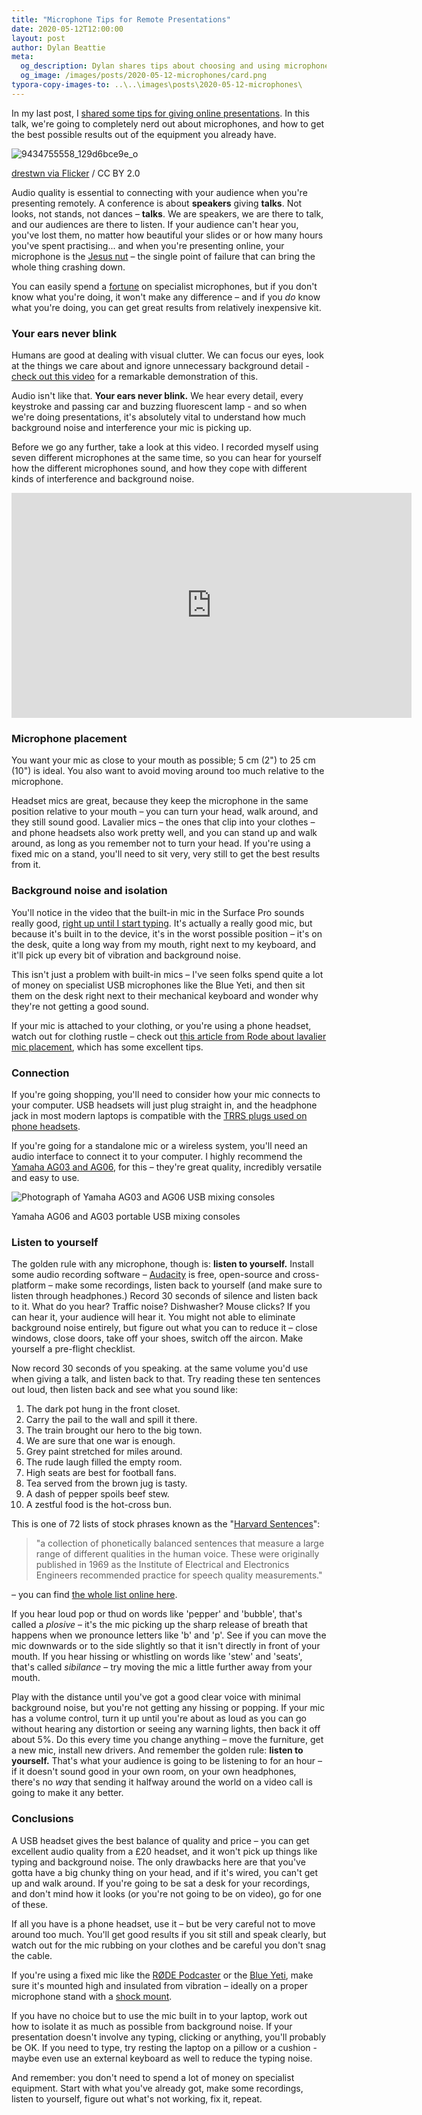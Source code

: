 ```yaml
---
title: "Microphone Tips for Remote Presentations"
date: 2020-05-12T12:00:00
layout: post
author: Dylan Beattie
meta: 
  og_description: Dylan shares tips about choosing and using microphones when you're doing remote presentations.
  og_image: /images/posts/2020-05-12-microphones/card.png
typora-copy-images-to: ..\..\images\posts\2020-05-12-microphones\
---
```


In my last post, I [shared some tips for giving online presentations](/2020/05/01/online-presentation-tips.html). In this talk, we're going to completely nerd out about microphones, and how to get the best possible results out of the equipment you already have.

![9434755558_129d6bce9e_o](/images/posts/2020-05-01-microphones/9434755558_129d6bce9e_o.jpg)

<figcaption><a href="https://flickr.com/photos/99173313@N07/9434755558">drestwn via Flicker</a> / CC BY 2.0</figcaption>

Audio quality is essential to connecting with your audience when you're presenting remotely. A conference is about **speakers** giving **talks**. Not looks, not stands, not dances – **talks**. We are speakers, we are there to talk, and our audiences are there to listen. If your audience can't hear you, you've lost them, no matter how beautiful your slides or or how many hours you've spent practising...  and when you're presenting online, your microphone is the [Jesus nut](https://en.wikipedia.org/wiki/Jesus_nut) – the single point of failure that can bring the whole thing crashing down.

You can easily spend a [fortune](https://www.thomann.de/gb/large_diaphragm_mics.html?oa=prd) on specialist microphones, but if you don't know what you're doing, it won't make any difference – and if you *do* know what you're doing, you can get great results from relatively inexpensive kit.

### Your ears never blink

Humans are good at dealing with visual clutter. We can focus our eyes, look at the things we care about and ignore unnecessary background detail - [check out this video](https://www.youtube.com/watch?v=IGQmdoK_ZfY) for a remarkable demonstration of this. 

Audio isn't like that. **Your ears never blink.** We hear every detail, every keystroke and passing car and buzzing fluorescent lamp - and so when we're doing presentations, it's absolutely vital to understand how much background noise and interference your mic is picking up.

Before we go any further, take a look at this video. I recorded myself using seven different microphones at the same time, so you can hear for yourself how the different microphones sound, and how they cope with different kinds of interference and background noise.

<iframe width="640" height="360" style="width: 640px; height: 360px; text-align: center;" src="https://www.youtube.com/embed/STS2-IDMaa8" frameborder="0" allow="accelerometer; autoplay; encrypted-media; gyroscope; picture-in-picture" allowfullscreen></iframe>

### Microphone placement

You want your mic as close to your mouth as possible; 5 cm (2") to 25 cm (10") is ideal. You also want to avoid moving around too much relative to the microphone.

Headset mics are great, because they keep the microphone in the same position relative to your mouth – you can turn your head, walk around, and they still sound good. Lavalier mics – the ones that clip into your clothes – and phone headsets also work pretty well, and you can stand up and walk around, as long as you remember not to turn your head. If you're using a fixed mic on a stand, you'll need to sit very, very still to get the best results from it.

### Background noise and isolation

You'll notice in the video that the built-in mic in the Surface Pro sounds really good, [right up until I start typing](https://youtu.be/STS2-IDMaa8?t=302). It's actually a really good mic, but because it's built in to the device, it's in the worst possible position – it's on the desk, quite a long way from my mouth, right next to my keyboard, and it'll pick up every bit of vibration and background noise.

This isn't just a problem with built-in mics – I've seen folks spend quite a lot of money on specialist USB microphones like the Blue Yeti, and then sit them on the desk right next to their mechanical keyboard and wonder why they're not getting a good sound.

If your mic is attached to your clothing, or you're using a phone headset, watch out for clothing rustle – check out [this article from Rode about lavalier mic placement](https://www.rode.com/blog/all/lavalier-mounting-best-practices), which has some excellent tips. 

### Connection

If you're going shopping, you'll need to consider how your mic connects to your computer. USB headsets will just plug straight in, and the headphone jack in most modern laptops is compatible with the [TRRS plugs used on phone headsets](https://en.wikipedia.org/wiki/Phone_connector_(audio)#PDAs_and_mobile_phones).

If you're going for a standalone mic or a wireless system, you'll need an audio interface to connect it to your computer. I highly recommend the [Yamaha AG03 and AG06](https://www.soundonsound.com/reviews/yamaha-ag06-ag03), for this – they're great quality, incredibly versatile and easy to use.

![Photograph of Yamaha AG03 and AG06 USB mixing consoles](/images/posts/2020-05-12-microphones/yamaha-ag03-ag06.png)

<figcaption>Yamaha AG06 and AG03 portable USB mixing consoles</figcaption>

### Listen to yourself

The golden rule with any microphone, though is: **listen to yourself.** Install some audio recording software  – [Audacity](https://www.audacityteam.org/) is free, open-source and cross-platform – make some recordings, listen back to yourself (and make sure to listen through headphones.) Record 30 seconds of silence and listen back to it. What do you hear? Traffic noise? Dishwasher? Mouse clicks? If you can hear it, your audience will hear it. You might not able to eliminate background noise entirely, but figure out what you can to reduce it – close windows, close doors, take off your shoes, switch off the aircon. Make yourself a pre-flight checklist.

Now record 30 seconds of you speaking. at the same volume you'd use when giving a talk, and listen back to that. Try reading these ten sentences out loud, then listen back and see what you sound like:

1. The dark pot hung in the front closet.
2. Carry the pail to the wall and spill it there.
3. The train brought our hero to the big town.
4. We are sure that one war is enough.
5. Grey paint stretched for miles around.
6. The rude laugh filled the empty room.
7. High seats are best for football fans.
8. Tea served from the brown jug is tasty.
9. A dash of pepper spoils beef stew.
10. A zestful food is the hot-cross bun.

This is one of 72 lists of stock phrases known as the "[Harvard Sentences](http://www.cs.columbia.edu/~hgs/audio/harvard.html)":

> "a collection of phonetically balanced sentences that measure a large range of different qualities in the human voice. These were originally published in 1969 as the Institute of Electrical and Electronics Engineers recommended practice for speech quality measurements."

 – you can find [the whole list online here](http://www.cs.columbia.edu/~hgs/audio/harvard.html). 

If you hear loud pop or thud on words like 'pepper' and 'bubble', that's called a *plosive* – it's the mic picking up the sharp release of breath that happens when we pronounce letters like 'b' and 'p'. See if you can move the mic downwards or to the side slightly so that it isn't directly in front of your mouth. If you hear hissing or whistling on words like 'stew' and 'seats', that's called *sibilance* – try moving the mic a little further away from your mouth.

Play with the distance until you've got a good clear voice with minimal background noise, but you're not getting any hissing or popping. If your mic has a volume control, turn it up until you're about as loud as you can go without hearing any distortion or seeing any warning lights, then back it off about 5%. Do this every time you change anything – move the furniture, get a new mic, install new drivers. And remember the golden rule: **listen to yourself.** That's what your audience is going to be listening to for an hour – if it doesn't sound good in your own room, on your own headphones, there's no *wa*y that sending it halfway around the world on a video call is going to make it any better. 

### Conclusions

A USB headset gives the best balance of quality and price – you can get excellent audio quality from a £20 headset, and it won't pick up things like typing and background noise. The only drawbacks here are that you've gotta have a big chunky thing on your head, and if it's wired, you can't get up and walk around. If you're going to be sat a desk for your recordings, and don't mind how it looks (or you're not going to be on video), go for one of these. 

If all you have is a phone headset, use it – but be very careful not to move around too much. You'll get good results if you sit still and speak clearly, but watch out for the mic rubbing on your clothes and be careful you don't snag the cable.

If you're using a fixed mic like the [RØDE Podcaster](http://www.rode.com/microphones/podcaster) or the [Blue Yeti](https://www.bluedesigns.com/products/yeti/), make sure it's mounted high and insulated from vibration – ideally on a proper microphone stand with a [shock mount](https://www.neumann.com/homestudio/en/do-i-really-need-a-shock-mount). 

If you have no choice but to use the mic built in to your laptop, work out how to isolate it as much as possible from background noise. If your presentation doesn't involve any typing, clicking or anything, you'll probably be OK. If you need to type, try resting the laptop on a pillow or a cushion - maybe even use an external keyboard as well to reduce the typing noise.

And remember: you don't need to spend a lot of money on specialist equipment. Start with what you've already got, make some recordings, listen to yourself, figure out what's not working, fix it, repeat.

